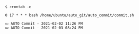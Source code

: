 <pre><code>$ crontab -e

0 17 * * * bash /home/ubuntu/auto_git/auto_commit/commit.sh
</code></pre>

<pre>
<code>💤 AUTO Commit - 2021-02-02 11:26 PM</code>
<code>💤 AUTO Commit - 2021-02-03 08:24 PM</code>
</pre>
